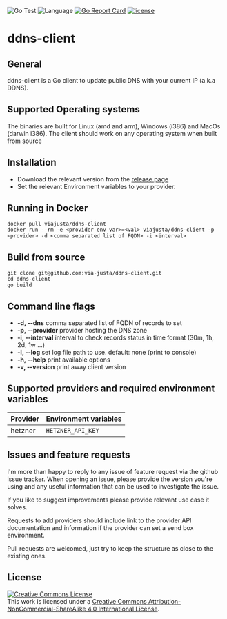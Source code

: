 ![Go Test](https://github.com/via-justa/ddns-client/workflows/Tests/badge.svg)  ![Language](https://img.shields.io/badge/Language-go-green)   [![Go Report Card](https://goreportcard.com/badge/github.com/via-justa/ddns-client)](https://goreportcard.com/report/github.com/via-justa/ddns-client)  [![license](https://img.shields.io/badge/license-CC-blue)](https://creativecommons.org/licenses/by-nc-sa/4.0/)
# ddns-client

General
-------

ddns-client is a Go client to update public DNS with your current IP (a.k.a DDNS).

Supported Operating systems
---------------------------

The binaries are built for Linux (amd and arm), Windows (i386) and MacOs (darwin i386).
The client should work on any operating system when built from source

Installation
------------

-   Download the relevant version from the [release page](https://github.com/via-justa/ddns-client/releases)
-   Set the relevant Environment variables to your provider.

Running in Docker
------------

```
docker pull viajusta/ddns-client
docker run --rm -e <provider env var>=<val> viajusta/ddns-client -p <provider> -d <comma separated list of FQDN> -i <interval>
```

Build from source
------------

```
git clone git@github.com:via-justa/ddns-client.git
cd ddns-client
go build
```

Command line flags
------------------
-   **-d, --dns**       comma separated list of FQDN of records to set
-   **-p, --provider**  provider hosting the DNS zone
-   **-i, --interval**  interval to check records status in time format (30m, 1h, 2d, 1w ...)
-   **-l, --log**       set log file path to use. default: none (print to console)
-   **-h, --help**      print available options
-   **-v, --version**   print away client version

Supported providers and required environment variables
-----------

|Provider|Environment variables|
|---|---|
| hetzner | `HETZNER_API_KEY` |

Issues and feature requests
-----------

I'm more than happy to reply to any issue of feature request via the github issue tracker.
When opening an issue, please provide the version you're using and any useful information that can be used to investigate the issue.

If you like to suggest improvements please provide relevant use case it solves.

Requests to add providers should include link to the provider API documentation and information if the provider can set a send box environment.

Pull requests are welcomed, just try to keep the structure as close to the existing ones.

License
-----------

<a rel="license" href="http://creativecommons.org/licenses/by-nc-sa/4.0/"><img alt="Creative Commons License" style="border-width:0" src="https://i.creativecommons.org/l/by-nc-sa/4.0/88x31.png" /></a><br />This work is licensed under a <a rel="license" href="http://creativecommons.org/licenses/by-nc-sa/4.0/">Creative Commons Attribution-NonCommercial-ShareAlike 4.0 International License</a>.
